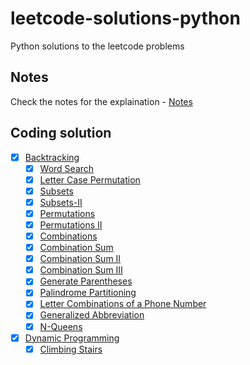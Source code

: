 # leetcode-solutions-python
Python solutions to the leetcode problems

## Notes
Check the notes for the explaination - [Notes](https://stingy-shallot-4ea.notion.site/SeanPrashad-Leetcode-Patterns-7b700a3aa52543a4ace4dbdeb718b8cc)

## Coding solution
- [x] [Backtracking](Backtracking)
    - [x] [Word Search](Backtracking/79-Word-Search.py)
    - [x] [Letter Case Permutation](Backtracking/784-letter-case-permutation.py)
    - [x] [Subsets](Backtracking/78-Subsets.py)
    - [x] [Subsets-II](Backtracking/78-Subsets.py)
    - [x] [Permutations](Backtracking/46-Permutations.py)
    - [x] [Permutations II](Backtracking/47-Permutations-II.py)
    - [x] [Combinations](Backtracking/77-Combinations.py)
    - [x] [Combination Sum](Backtracking/39-Combination-Sum.py)
    - [x] [Combination Sum II](Backtracking/40-Combination-Sum-II.py)
    - [x] [Combination Sum III](Backtracking/216-Combination-Sum-III.py)
    - [x] [Generate Parentheses](Backtracking/22-Generate-Parentheses.py)
    - [x] [Palindrome Partitioning](Backtracking/131-Palindrome-Partitioning.py)
    - [x] [Letter Combinations of a Phone Number](Backtracking/17-Letter-Combinations-of-a-Phone-Number.py)
    - [x] [Generalized Abbreviation](Backtracking/320-Generalized-Abbreviation.py)
    - [x] [N-Queens](Backtracking/51-N-Queens.py)
    
- [x] [Dynamic Programming](Dynamic-Programming)
    - [x] [Climbing Stairs](Dynamic-Programming/70-Climbing-Stairs.py)

